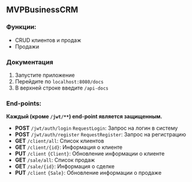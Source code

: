 ## MVPBusinessCRM

### Функции:

- CRUD клиентов и продаж
- Продажи

### Документация
1. Запустите приложение
2. Перейдите по `localhost:8080/docs`
3. В верхней строке введите `/api-docs`

### End-points: 
**Каждый (кроме `/jwt/**`) end-point является защищенным.**

- **POST** `/jwt/auth/login` ``RequestLogin``: Запрос на логин в систему
- **POST** `/jwt/auth/register` ``RequestRegister``: Запрос на регистрацию
- **GET** `/client/all`: Список клиентов
- **GET** `/client/{id}`: Информация о клиенте
- **PUT** `/client`  ``{Client}``: Обновление информации о клиенте
- **GET** `/sale/all`: Список продаж
- **GET** `/sale/{id}`: Информация о сделке
- **PUT** `/client` ``{Sale}``: Обновление информации о продаже